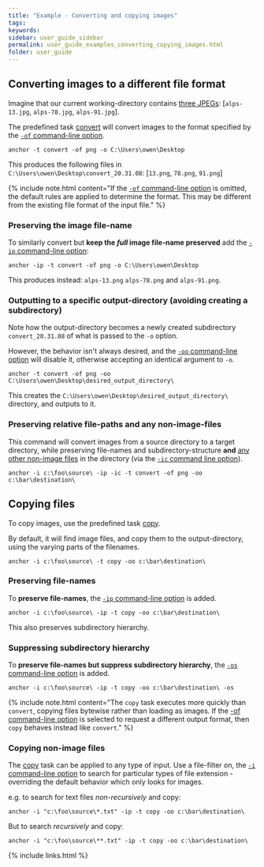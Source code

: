 ```yaml
---
title: "Example - Converting and copying images"
tags:
keywords:
sidebar: user_guide_sidebar
permalink: user_guide_examples_converting_copying_images.html
folder: user_guide
---
```



## Converting images to a different file format

Imagine that our current working-directory contains [three JPEGs](/downloads/examples/alps.zip): [`alps-13.jpg`, `alps-78.jpg`, `alps-91.jpg`].

The predefined task [convert](https://github.com/anchoranalysis/anchor-assembly/blob/master/anchor/src/main/resources/config/tasks/convert.xml) will convert images to the format specified by the [`-of` command-line option](/user_guide_command_line.html#output-options).

```
anchor -t convert -of png -o C:\Users\owen\Desktop
```

This produces the following files in `C:\Users\owen\Desktop\convert_20.31.08`: [`13.png`, `78.png`, `91.png`]

{% include note.html content="If the [`-of` command-line option](/user_guide_command_line.html#output-options) is omitted, the default rules are applied to determine the format. This may be different from the existing file format of the input file." %}

### Preserving the image file-name

To similarly convert but **keep the *full* image file-name preserved** add the [`-ip` command-line option](/user_guide_command_line.html#input-options):

```
anchor -ip -t convert -of png -o C:\Users\owen\Desktop
```

This produces instead: `alps-13.png` `alps-78.png` and `alps-91.png`.  

### Outputting to a specific output-directory (avoiding creating a subdirectory)

Note how the output-directory becomes a newly created subdirectory `convert_20.31.08` of what is passed to the `-o` option.

However, the behavior isn't always desired, and the [`-oo` command-line option](/user_guide_command_line.html#output-options) will disable it, otherwise accepting an identical argument to `-o`.

```
anchor -t convert -of png -oo C:\Users\owen\Desktop\desired_output_directory\
```

This creates the `C:\Users\owen\Desktop\desired_output_directory\` directory, and outputs to it.

### Preserving relative file-paths and any non-image-files

This command will convert images from a source directory to a target directory, while preserving file-names and subdirectory-structure **and** [any other non-image files](/http://localhost:4000/user_guide_examples_changing_output_options.html#additionally-copying-non-input-files) in the directory (via the [`-ic` command line option](/user_guide_command_line.html#output-options)).

```
anchor -i c:\foo\source\ -ip -ic -t convert -of png -oo c:\bar\destination\
```

## Copying files

To copy images, use the predefined task [copy](https://github.com/anchoranalysis/anchor-assembly/blob/master/anchor/src/main/resources/config/tasks/copy.xml).

By default, it will find image files, and copy them to the output-directory, using the varying parts of the filenames.

```
anchor -i c:\foo\source\ -t copy -oo c:\bar\destination\
```

### Preserving file-names

To **preserve file-names**, the [`-ip` command-line option](/user_guide_command_line.html#input-options) is added.

```
anchor -i c:\foo\source\ -ip -t copy -oo c:\bar\destination\
```

This also preserves subdirectory hierarchy.

### Suppressing subdirectory hierarchy

To **preserve file-names but suppress subdirectory hierarchy**, the [`-os` command-line option](/user_guide_command_line.html#output-options) is added.

```
anchor -i c:\foo\source\ -ip -t copy -oo c:\bar\destination\ -os
```

{% include note.html content="The `copy` task executes more quickly than `convert`, copying files bytewise rather than loading as images. If the [-of command-line option](/user_guide_examples_converting_manipulating_images.htmlspecifying-an-alternative-image-format) is selected to request a different output format, then `copy` behaves instead like `convert`." %}


### Copying non-image files

The [copy](https://github.com/anchoranalysis/anchor-assembly/blob/master/anchor/src/main/resources/config/tasks/copy.xml) task
can be applied to any type of input. Use a file-filter on, the [`-i` command-line option](/user_guide_command_line.html#input-options) to search for particular types of
file extension - overriding the default behavior which only looks for images.

e.g. to search for text files *non-recursively* and copy:

```
anchor -i "c:\foo\source\*.txt" -ip -t copy -oo c:\bar\destination\
```

But to search *recursively* and copy:

```
anchor -i "c:\foo\source\**.txt" -ip -t copy -oo c:\bar\destination\
```


{% include links.html %}